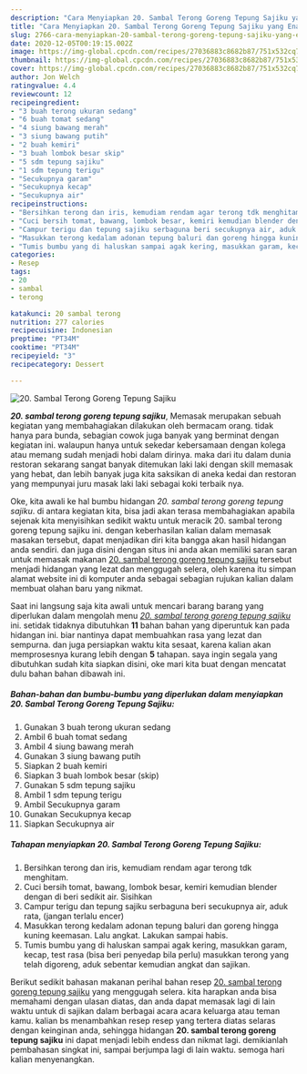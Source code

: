 ```yaml
---
description: "Cara Menyiapkan 20. Sambal Terong Goreng Tepung Sajiku yang Enak"
title: "Cara Menyiapkan 20. Sambal Terong Goreng Tepung Sajiku yang Enak"
slug: 2766-cara-menyiapkan-20-sambal-terong-goreng-tepung-sajiku-yang-enak
date: 2020-12-05T00:19:15.002Z
image: https://img-global.cpcdn.com/recipes/27036883c8682b87/751x532cq70/20-sambal-terong-goreng-tepung-sajiku-foto-resep-utama.jpg
thumbnail: https://img-global.cpcdn.com/recipes/27036883c8682b87/751x532cq70/20-sambal-terong-goreng-tepung-sajiku-foto-resep-utama.jpg
cover: https://img-global.cpcdn.com/recipes/27036883c8682b87/751x532cq70/20-sambal-terong-goreng-tepung-sajiku-foto-resep-utama.jpg
author: Jon Welch
ratingvalue: 4.4
reviewcount: 12
recipeingredient:
- "3 buah terong ukuran sedang"
- "6 buah tomat sedang"
- "4 siung bawang merah"
- "3 siung bawang putih"
- "2 buah kemiri"
- "3 buah lombok besar skip"
- "5 sdm tepung sajiku"
- "1 sdm tepung terigu"
- "Secukupnya garam"
- "Secukupnya kecap"
- "Secukupnya air"
recipeinstructions:
- "Bersihkan terong dan iris, kemudiam rendam agar terong tdk menghitam."
- "Cuci bersih tomat, bawang, lombok besar, kemiri kemudian blender dengan di beri sedikit air. Sisihkan"
- "Campur terigu dan tepung sajiku serbaguna beri secukupnya air, aduk rata, (jangan terlalu encer)"
- "Masukkan terong kedalam adonan tepung baluri dan goreng hingga kuning keemasan. Lalu angkat. Lakukan sampai habis."
- "Tumis bumbu yang di haluskan sampai agak kering, masukkan garam, kecap, test rasa (bisa beri penyedap bila perlu) masukkan terong yang telah digoreng, aduk sebentar kemudian angkat dan sajikan."
categories:
- Resep
tags:
- 20
- sambal
- terong

katakunci: 20 sambal terong 
nutrition: 277 calories
recipecuisine: Indonesian
preptime: "PT34M"
cooktime: "PT34M"
recipeyield: "3"
recipecategory: Dessert

---
```



![20. Sambal Terong Goreng Tepung Sajiku](https://img-global.cpcdn.com/recipes/27036883c8682b87/751x532cq70/20-sambal-terong-goreng-tepung-sajiku-foto-resep-utama.jpg)

<b><i>20. sambal terong goreng tepung sajiku</i></b>, Memasak merupakan sebuah kegiatan yang membahagiakan dilakukan oleh bermacam orang. tidak hanya para bunda, sebagian cowok juga banyak yang berminat dengan kegiatan ini. walaupun hanya untuk sekedar kebersamaan dengan kolega atau memang sudah menjadi hobi dalam dirinya. maka dari itu dalam dunia restoran sekarang sangat banyak ditemukan laki laki dengan skill memasak yang hebat, dan lebih banyak juga kita saksikan di aneka kedai dan restoran yang mempunyai juru masak laki laki sebagai koki terbaik nya.



Oke, kita awali ke hal bumbu hidangan <i>20. sambal terong goreng tepung sajiku</i>. di antara kegiatan kita, bisa jadi akan terasa membahagiakan apabila sejenak kita menyisihkan sedikit waktu untuk meracik 20. sambal terong goreng tepung sajiku ini. dengan keberhasilan kalian dalam memasak masakan tersebut, dapat menjadikan diri kita bangga akan hasil hidangan anda sendiri. dan juga disini dengan situs ini anda akan memiliki saran saran untuk memasak makanan <u>20. sambal terong goreng tepung sajiku</u> tersebut menjadi hidangan yang lezat dan menggugah selera, oleh karena itu simpan alamat website ini di komputer anda sebagai sebagian rujukan kalian dalam membuat olahan baru yang nikmat.


Saat ini langsung saja kita awali untuk mencari barang barang yang diperlukan dalam mengolah menu <u><i>20. sambal terong goreng tepung sajiku</i></u> ini. setidak tidaknya dibutuhkan <b>11</b> bahan bahan yang diperuntuk kan pada hidangan ini. biar nantinya dapat membuahkan rasa yang lezat dan sempurna. dan juga persiapkan waktu kita sesaat, karena kalian akan memprosesnya kurang lebih dengan <b>5</b> tahapan. saya ingin segala yang dibutuhkan sudah kita siapkan disini, oke mari kita buat dengan mencatat dulu bahan bahan dibawah ini.

<!--inarticleads1-->

##### Bahan-bahan dan bumbu-bumbu yang diperlukan dalam menyiapkan 20. Sambal Terong Goreng Tepung Sajiku:

1. Gunakan 3 buah terong ukuran sedang
1. Ambil 6 buah tomat sedang
1. Ambil 4 siung bawang merah
1. Gunakan 3 siung bawang putih
1. Siapkan 2 buah kemiri
1. Siapkan 3 buah lombok besar (skip)
1. Gunakan 5 sdm tepung sajiku
1. Ambil 1 sdm tepung terigu
1. Ambil Secukupnya garam
1. Gunakan Secukupnya kecap
1. Siapkan Secukupnya air




<!--inarticleads2-->

##### Tahapan menyiapkan 20. Sambal Terong Goreng Tepung Sajiku:

1. Bersihkan terong dan iris, kemudiam rendam agar terong tdk menghitam.
1. Cuci bersih tomat, bawang, lombok besar, kemiri kemudian blender dengan di beri sedikit air. Sisihkan
1. Campur terigu dan tepung sajiku serbaguna beri secukupnya air, aduk rata, (jangan terlalu encer)
1. Masukkan terong kedalam adonan tepung baluri dan goreng hingga kuning keemasan. Lalu angkat. Lakukan sampai habis.
1. Tumis bumbu yang di haluskan sampai agak kering, masukkan garam, kecap, test rasa (bisa beri penyedap bila perlu) masukkan terong yang telah digoreng, aduk sebentar kemudian angkat dan sajikan.




Berikut sedikit bahasan makanan perihal bahan resep <u>20. sambal terong goreng tepung sajiku</u> yang menggugah selera. kita harapkan anda bisa memahami dengan ulasan diatas, dan anda dapat memasak lagi di lain waktu untuk di sajikan dalam berbagai acara acara keluarga atau teman kamu. kalian bs menambahkan resep resep yang tertera diatas selaras dengan keinginan anda, sehingga hidangan <b>20. sambal terong goreng tepung sajiku</b> ini dapat menjadi lebih endess dan nikmat lagi. demikianlah pembahasan singkat ini, sampai berjumpa lagi di lain waktu. semoga hari kalian menyenangkan.
